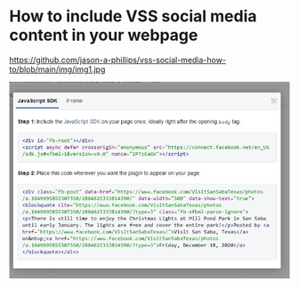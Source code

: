 # How to include VSS social media content in your webpage

https://github.com/jason-a-phillips/vss-social-media-how-to/blob/main/img/img1.jpg

![A picture](https://github.com/jason-a-phillips/vss-social-media-how-to/blob/main/img/img1.jpg?raw=true)




